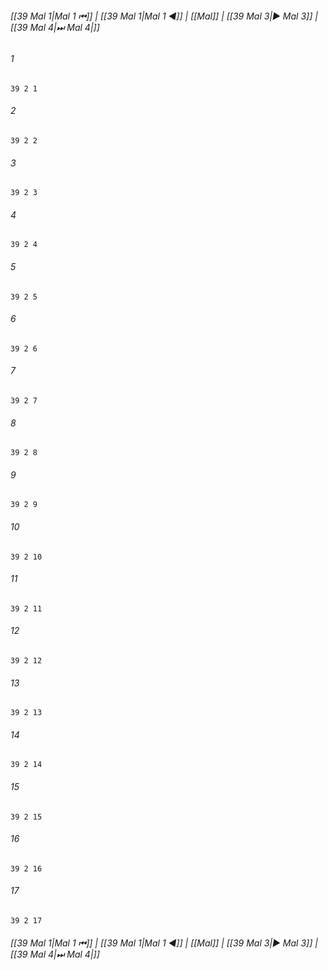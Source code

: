 
###### [[39 Mal 1|Mal 1 ⏮]] | [[39 Mal 1|Mal 1 ◀]] | [[Mal]] | [[39 Mal 3|▶ Mal 3]] | [[39 Mal 4|⏭ Mal 4|]]

###### 1
``` verse
39 2 1 
```
###### 2
``` verse
39 2 2 
```
###### 3
``` verse
39 2 3 
```
###### 4
``` verse
39 2 4 
```
###### 5
``` verse
39 2 5 
```
###### 6
``` verse
39 2 6 
```
###### 7
``` verse
39 2 7 
```
###### 8
``` verse
39 2 8 
```
###### 9
``` verse
39 2 9 
```
###### 10
``` verse
39 2 10 
```
###### 11
``` verse
39 2 11 
```
###### 12
``` verse
39 2 12 
```
###### 13
``` verse
39 2 13 
```
###### 14
``` verse
39 2 14 
```
###### 15
``` verse
39 2 15 
```
###### 16
``` verse
39 2 16 
```
###### 17
``` verse
39 2 17 
```

###### [[39 Mal 1|Mal 1 ⏮]] | [[39 Mal 1|Mal 1 ◀]] | [[Mal]] | [[39 Mal 3|▶ Mal 3]] | [[39 Mal 4|⏭ Mal 4|]]

